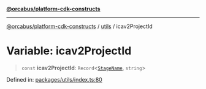 [**@orcabus/platform-cdk-constructs**](../../../../README.md)

***

[@orcabus/platform-cdk-constructs](../../../../README.md) / [utils](../README.md) / icav2ProjectId

# Variable: icav2ProjectId

> `const` **icav2ProjectId**: `Record`\<[`StageName`](../type-aliases/StageName.md), `string`\>

Defined in: [packages/utils/index.ts:80](https://github.com/OrcaBus/platform-cdk-constructs/blob/main/packages/utils/index.ts#L80)
